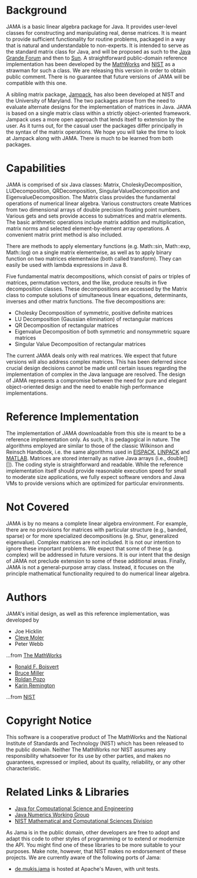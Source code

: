 Background
=============
JAMA is a basic linear algebra package for Java. It provides user-level classes for constructing and manipulating real, dense matrices. It is meant to provide sufficient functionality for routine problems, packaged in a way that is natural and understandable to non-experts. It is intended to serve as the standard matrix class for Java, and will be proposed as such to the [Java Grande Forum][1] and then to [Sun][2]. A straightforward public-domain reference implementation has been developed by the [MathWorks][3] and [NIST][4] as a strawman for such a class. We are releasing this version in order to obtain public comment. There is no guarantee that future versions of JAMA will be compatible with this one.

A sibling matrix package, [Jampack][5], has also been developed at NIST and the University of Maryland. The two packages arose from the need to evaluate alternate designs for the implementation of matrices in Java. JAMA is based on a single matrix class within a strictly object-oriented framework. Jampack uses a more open approach that lends itself to extension by the user. As it turns out, for the casual user the packages differ principally in the syntax of the matrix operations. We hope you will take the time to look at Jampack along with JAMA. There is much to be learned from both packages.

Capabilities
=============
JAMA is comprised of six Java classes: Matrix, CholeskyDecomposition, LUDecomposition, QRDecomposition, SingularValueDecomposition and EigenvalueDecomposition.
The Matrix class provides the fundamental operations of numerical linear algebra. Various constructors create Matrices from two dimensional arrays of double precision floating point numbers. Various gets and sets provide access to submatrices and matrix elements. The basic arithmetic operations include matrix addition and multiplication, matrix norms and selected element-by-element array operations. A convenient matrix print method is also included.

There are methods to apply elementary functions (e.g. Math::sin, Math::exp, Math::log) on a single matrix elementwise, as well as to apply binary function on two matrices elementwise (both called transform). They can easily be used with lambda expressions in Java 8.

Five fundamental matrix decompositions, which consist of pairs or triples of matrices, permutation vectors, and the like, produce results in five decomposition classes. These decompositions are accessed by the Matrix class to compute solutions of simultaneous linear equations, determinants, inverses and other matrix functions. The five decompositions are:
* Cholesky Decomposition of symmetric, positive definite matrices
* LU Decomposition (Gaussian elimination) of rectangular matrices
* QR Decomposition of rectangular matrices
* Eigenvalue Decomposition of both symmetric and nonsymmetric square matrices
* Singular Value Decomposition of rectangular matrices

The current JAMA deals only with real matrices. We expect that future versions will also address complex matrices. This has been deferred since crucial design decisions cannot be made until certain issues regarding the implementation of complex in the Java language are resolved.
The design of JAMA represents a compromise between the need for pure and elegant object-oriented design and the need to enable high performance implementations.

Reference Implementation
=============
The implementation of JAMA downloadable from this site is meant to be a reference implementation only. As such, it is pedagogical in nature. The algorithms employed are similar to those of the classic Wilkinson and Reinsch Handbook, i.e. the same algorithms used in [EISPACK][6], [LINPACK][7] and [MATLAB][3]. Matrices are stored internally as native Java arrays (i.e., double[][]). The coding style is straightforward and readable. While the reference implementation itself should provide reasonable execution speed for small to moderate size applications, we fully expect software vendors and Java VMs to provide versions which are optimized for particular environments.

Not Covered
=============
JAMA is by no means a complete linear algebra environment. For example, there are no provisions for matrices with particular structure (e.g., banded, sparse) or for more specialized decompositions (e.g. Shur, generalized eigenvalue). Complex matrices are not included. It is not our intention to ignore these important problems. We expect that some of these (e.g. complex) will be addressed in future versions. It is our intent that the design of JAMA not preclude extension to some of these additional areas.
Finally, JAMA is not a general-purpose array class. Instead, it focuses on the principle mathematical functionality required to do numerical linear algebra.


Authors
=============
JAMA's initial design, as well as this reference implementation, was developed by
* Joe Hicklin
* [Cleve Moler](https://www.mathworks.com/company/aboutus/founders/clevemoler.html)
* Peter Webb 

...from [The MathWorks][3]

* [Ronald F. Boisvert](https://www.nist.gov/people/ronald-f-boisvert)
* [Bruce Miller](https://www.nist.gov/people/bruce-r-miller)
* [Roldan Pozo](http://math.nist.gov/~RPozo/)
* [Karin Remington](http://math.nist.gov/~KRemington/)

...from [NIST][4]

Copyright Notice
=============
This software is a cooperative product of The MathWorks and the National Institute of Standards and Technology (NIST) which has been released to the public domain. Neither The MathWorks nor NIST assumes any responsibility whatsoever for its use by other parties, and makes no guarantees, expressed or implied, about its quality, reliability, or any other characteristic. 


Related Links &amp; Libraries
=============
* [Java for Computational Science and Engineering](http://www.npac.syr.edu/projects/javaforcse/)
* [Java Numerics Working Group](http://math.nist.gov/javanumerics/)
* [NIST Mathematical and Computational Sciences Division](http://math.nist.gov/mcsd/)

As Jama is in the public domain, other developers are free to adopt and adapt this code to other styles of programming or to extend or modernize the API.
You might find one of these libraries to be more suitable to your purposes.
Make note, however, that NIST makes no endorsement of these projects.  We are currently aware of the following ports of Jama:

* [de.mukis.jama](https://muuki88.github.com/jama-osgi/) is hosted at Apache's Maven, with unit tests.

[1]: http://www.npac.syr.edu/javagrande/
[2]: http://java.sun.com
[3]: http://www.mathworks.com
[4]: http://www.nist.gov
[5]: ftp://math.nist.gov/pub/Jampack/Jampack/AboutJampack.html
[6]: http://www.netlib.org/eispack/
[7]: http://www.netlib.org/linpack/
